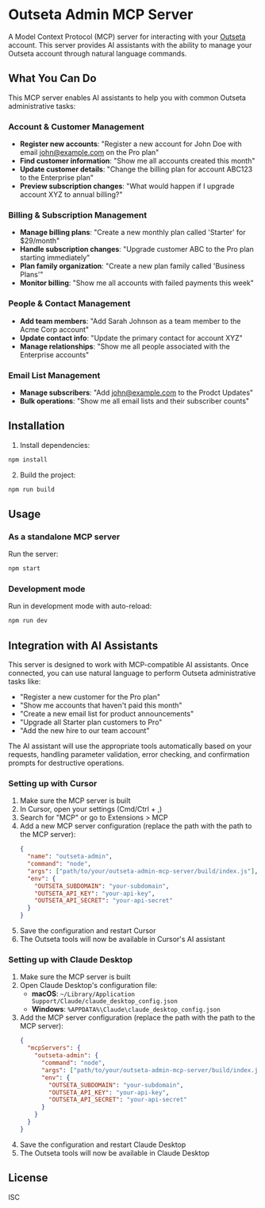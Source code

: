 # Outseta Admin MCP Server

A Model Context Protocol (MCP) server for interacting with your [Outseta](https://outseta.com) account. This server provides AI assistants with the ability to manage your Outseta account through natural language commands.

## What You Can Do

This MCP server enables AI assistants to help you with common Outseta administrative tasks:

### Account & Customer Management

- **Register new accounts**: "Register a new account for John Doe with email john@example.com on the Pro plan"
- **Find customer information**: "Show me all accounts created this month"
- **Update customer details**: "Change the billing plan for account ABC123 to the Enterprise plan"
- **Preview subscription changes**: "What would happen if I upgrade account XYZ to annual billing?"

### Billing & Subscription Management

- **Manage billing plans**: "Create a new monthly plan called 'Starter' for $29/month"
- **Handle subscription changes**: "Upgrade customer ABC to the Pro plan starting immediately"
- **Plan family organization**: "Create a new plan family called 'Business Plans'"
- **Monitor billing**: "Show me all accounts with failed payments this week"

### People & Contact Management

- **Add team members**: "Add Sarah Johnson as a team member to the Acme Corp account"
- **Update contact info**: "Update the primary contact for account XYZ"
- **Manage relationships**: "Show me all people associated with the Enterprise accounts"

### Email List Management

- **Manage subscribers**: "Add john@example.com to the Prodct Updates"
- **Bulk operations**: "Show me all email lists and their subscriber counts"

## Installation

1. Install dependencies:

```bash
npm install
```

2. Build the project:

```bash
npm run build
```

## Usage

### As a standalone MCP server

Run the server:

```bash
npm start
```

### Development mode

Run in development mode with auto-reload:

```bash
npm run dev
```

## Integration with AI Assistants

This server is designed to work with MCP-compatible AI assistants. Once connected, you can use natural language to perform Outseta administrative tasks like:

- "Register a new customer for the Pro plan"
- "Show me accounts that haven't paid this month"
- "Create a new email list for product announcements"
- "Upgrade all Starter plan customers to Pro"
- "Add the new hire to our team account"

The AI assistant will use the appropriate tools automatically based on your requests, handling parameter validation, error checking, and confirmation prompts for destructive operations.

### Setting up with Cursor

1. Make sure the MCP server is built
2. In Cursor, open your settings (Cmd/Ctrl + ,)
3. Search for "MCP" or go to Extensions > MCP
4. Add a new MCP server configuration (replace the path with the path to the MCP server):
   ```json
   {
     "name": "outseta-admin",
     "command": "node",
     "args": ["path/to/your/outseta-admin-mcp-server/build/index.js"],
     "env": {
       "OUTSETA_SUBDOMAIN": "your-subdomain",
       "OUTSETA_API_KEY": "your-api-key",
       "OUTSETA_API_SECRET": "your-api-secret"
     }
   }
   ```
5. Save the configuration and restart Cursor
6. The Outseta tools will now be available in Cursor's AI assistant

### Setting up with Claude Desktop

1. Make sure the MCP server is built
2. Open Claude Desktop's configuration file:
   - **macOS**: `~/Library/Application Support/Claude/claude_desktop_config.json`
   - **Windows**: `%APPDATA%\Claude\claude_desktop_config.json`
3. Add the MCP server configuration (replace the path with the path to the MCP server):
   ```json
   {
     "mcpServers": {
       "outseta-admin": {
         "command": "node",
         "args": ["path/to/your/outseta-admin-mcp-server/build/index.js"],
         "env": {
           "OUTSETA_SUBDOMAIN": "your-subdomain",
           "OUTSETA_API_KEY": "your-api-key",
           "OUTSETA_API_SECRET": "your-api-secret"
         }
       }
     }
   }
   ```
4. Save the configuration and restart Claude Desktop
5. The Outseta tools will now be available in Claude Desktop

## License

ISC
